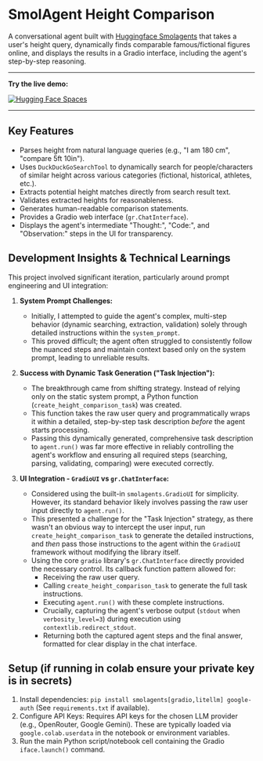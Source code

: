 # SmolAgent Height Comparison

A conversational agent built with [Huggingface Smolagents](https://github.com/huggingface/smolagents) that takes a user's height query, dynamically finds comparable famous/fictional figures online, and displays the results in a Gradio interface, including the agent's step-by-step reasoning.

---

**Try the live demo:**

[![Hugging Face Spaces](https://img.shields.io/badge/%F0%9F%A4%97%20Hugging%20Face-Spaces-blue)](https://huggingface.co/spaces/Abbasid/HeightCompareAgent)

---

## Key Features

*   Parses height from natural language queries (e.g., "I am 180 cm", "compare 5ft 10in").
*   Uses `DuckDuckGoSearchTool` to dynamically search for people/characters of similar height across various categories (fictional, historical, athletes, etc.).
*   Extracts potential height matches directly from search result text.
*   Validates extracted heights for reasonableness.
*   Generates human-readable comparison statements.
*   Provides a Gradio web interface (`gr.ChatInterface`).
*   Displays the agent's intermediate "Thought:", "Code:", and "Observation:" steps in the UI for transparency.

## Development Insights & Technical Learnings

This project involved significant iteration, particularly around prompt engineering and UI integration:

1.  **System Prompt Challenges:**
    *   Initially, I attempted to guide the agent's complex, multi-step behavior (dynamic searching, extraction, validation) solely through detailed instructions within the `system_prompt`.
    *   This proved difficult; the agent often struggled to consistently follow the nuanced steps and maintain context based only on the system prompt, leading to unreliable results.

2.  **Success with Dynamic Task Generation ("Task Injection"):**
    *   The breakthrough came from shifting strategy. Instead of relying only on the static system prompt, a Python function (`create_height_comparison_task`) was created.
    *   This function takes the raw user query and programmatically wraps it within a detailed, step-by-step task description *before* the agent starts processing.
    *   Passing this dynamically generated, comprehensive task description to `agent.run()` was far more effective in reliably controlling the agent's workflow and ensuring all required steps (searching, parsing, validating, comparing) were executed correctly.

3.  **UI Integration - `GradioUI` vs `gr.ChatInterface`:**
    *   Considered using the built-in `smolagents.GradioUI` for simplicity. However, its standard behavior likely involves passing the raw user input directly to `agent.run()`.
    *   This presented a challenge for the "Task Injection" strategy, as there wasn't an obvious way to intercept the user input, run `create_height_comparison_task` to generate the detailed instructions, and *then* pass those instructions to the agent within the `GradioUI` framework without modifying the library itself.
    *   Using the core `gradio` library's `gr.ChatInterface` directly provided the necessary control. Its callback function pattern allowed for:
        *   Receiving the raw user query.
        *   Calling `create_height_comparison_task` to generate the full task instructions.
        *   Executing `agent.run()` with these complete instructions.
        *   Crucially, capturing the agent's verbose output (`stdout` when `verbosity_level=3`) during execution using `contextlib.redirect_stdout`.
        *   Returning both the captured agent steps and the final answer, formatted for clear display in the chat interface.

## Setup (if running in colab ensure your private key is in secrets)

1.  Install dependencies: `pip install smolagents[gradio,litellm] google-auth` (See `requirements.txt` if available).
2.  Configure API Keys: Requires API keys for the chosen LLM provider (e.g., OpenRouter, Google Gemini). These are typically loaded via `google.colab.userdata` in the notebook or environment variables.
3.  Run the main Python script/notebook cell containing the Gradio `iface.launch()` command.
